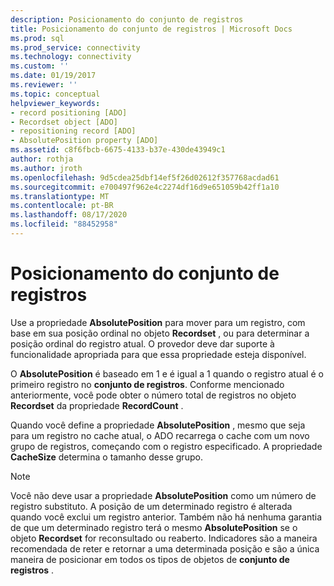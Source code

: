 ```yaml
---
description: Posicionamento do conjunto de registros
title: Posicionamento do conjunto de registros | Microsoft Docs
ms.prod: sql
ms.prod_service: connectivity
ms.technology: connectivity
ms.custom: ''
ms.date: 01/19/2017
ms.reviewer: ''
ms.topic: conceptual
helpviewer_keywords:
- record positioning [ADO]
- Recordset object [ADO]
- repositioning record [ADO]
- AbsolutePosition property [ADO]
ms.assetid: c8f6fbcb-6675-4133-b37e-430de43949c1
author: rothja
ms.author: jroth
ms.openlocfilehash: 9d5cdea25dbf14ef5f26d02612f357768acdad61
ms.sourcegitcommit: e700497f962e4c2274df16d9e651059b42ff1a10
ms.translationtype: MT
ms.contentlocale: pt-BR
ms.lasthandoff: 08/17/2020
ms.locfileid: "88452958"
---
```

# <a name="recordset-positioning"></a>Posicionamento do conjunto de registros
Use a propriedade **AbsolutePosition** para mover para um registro, com base em sua posição ordinal no objeto **Recordset** , ou para determinar a posição ordinal do registro atual. O provedor deve dar suporte à funcionalidade apropriada para que essa propriedade esteja disponível.  
  
 O **AbsolutePosition** é baseado em 1 e é igual a 1 quando o registro atual é o primeiro registro no **conjunto de registros**. Conforme mencionado anteriormente, você pode obter o número total de registros no objeto **Recordset** da propriedade **RecordCount** .  
  
 Quando você define a propriedade **AbsolutePosition** , mesmo que seja para um registro no cache atual, o ADO recarrega o cache com um novo grupo de registros, começando com o registro especificado. A propriedade **CacheSize** determina o tamanho desse grupo.  
  
> [!NOTE]
>  Você não deve usar a propriedade **AbsolutePosition** como um número de registro substituto. A posição de um determinado registro é alterada quando você exclui um registro anterior. Também não há nenhuma garantia de que um determinado registro terá o mesmo **AbsolutePosition** se o objeto **Recordset** for reconsultado ou reaberto. Indicadores são a maneira recomendada de reter e retornar a uma determinada posição e são a única maneira de posicionar em todos os tipos de objetos de **conjunto de registros** .
